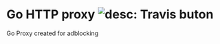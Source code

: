 # Go HTTP proxy ![desc: Travis buton](url:https://travis-ci.org/marinhero/goxy.svg?branch=master)
Go Proxy created for adblocking
